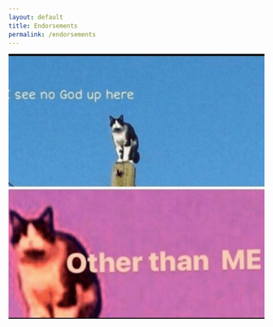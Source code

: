 ```yaml
---
layout: default
title: Endorsements
permalink: /endorsements
---
```


<div class="padder">
<img src="/noGod.png" alt="I see no God up here.">
</div>